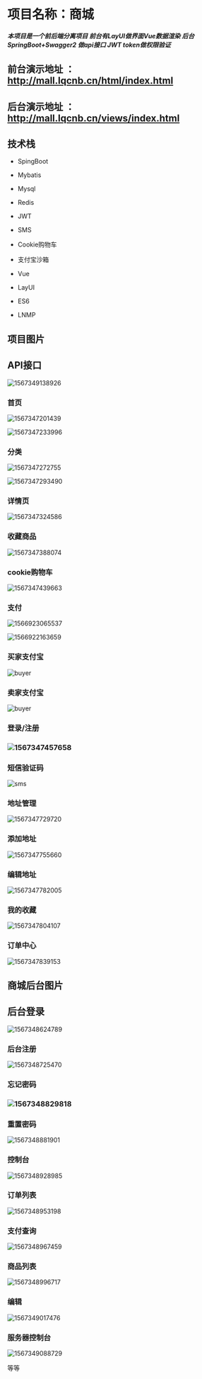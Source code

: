 #                项目名称：商城

##### 本项目是一个前后端分离项目 前台有LayUI做界面Vue数据渲染 后台SpringBoot+Swagger2 做api接口  JWT token做权限验证

## 前台演示地址 ：http://mall.lqcnb.cn/html/index.html

## 后台演示地址 ：http://mall.lqcnb.cn/views/index.html

## 技术栈

- SpingBoot

- Mybatis

- Mysql

- Redis

- JWT

- SMS

- Cookie购物车

- 支付宝沙箱

- Vue

- LayUI

- ES6

- LNMP

  

  
  

## 项目图片

## API接口

![1567349138926](https://github.com/lqc520/homemall/blob/master/assess/1567349138926.png)

###   首页

  ![1567347201439](https://github.com/lqc520/homemall/blob/master/assess/1567347201439.png)

  

![1567347233996](https://github.com/lqc520/homemall/blob/master/assess/1567347233996.png)

### 分类

![1567347272755](https://github.com/lqc520/homemall/blob/master/assess/1567347272755.png)

![1567347293490](https://github.com/lqc520/homemall/blob/master/assess/1567347293490.png)

### 详情页

![1567347324586](https://github.com/lqc520/homemall/blob/master/assess/1567347324586.png)

### 收藏商品

![1567347388074](https://github.com/lqc520/homemall/blob/master/assess/1567347388074.png)

### cookie购物车

![1567347439663](https://github.com/lqc520/homemall/blob/master/assess/1567347439663.png)



### 支付

![1566923065537](https://github.com/lqc520/homemall/blob/master/assess/1566923065537.png)

![1566922163659](https://github.com/lqc520/homemall/blob/master/assess/1566922163659.png)

### 买家支付宝

![buyer](https://github.com/lqc520/homemall/blob/master/assess/buyer.jpg)

### 卖家支付宝

![buyer](https://github.com/lqc520/homemall/blob/master/assess/seller.jpg)

### 登录/注册

### ![1567347457658](https://github.com/lqc520/homemall/blob/master/assess/1567347457658.png)

### 短信验证码

![sms](https://github.com/lqc520/homemall/blob/master/assess/sms.jpg)

### 地址管理

![1567347729720](https://github.com/lqc520/homemall/blob/master/assess/1567347729720.png)

### 添加地址

![1567347755660](https://github.com/lqc520/homemall/blob/master/assess/1567347755660.png)

### 编辑地址

![1567347782005](https://github.com/lqc520/homemall/blob/master/assess/1567347782005.png)

### 我的收藏

![1567347804107](https://github.com/lqc520/homemall/blob/master/assess/1567347804107.png)

### 订单中心

![1567347839153](https://github.com/lqc520/homemall/blob/master/assess/1567347839153.png)

## 商城后台图片

## 后台登录

![1567348624789](https://github.com/lqc520/homemall/blob/master/assess/1567348624789.png)

### 后台注册

![1567348725470](https://github.com/lqc520/homemall/blob/master/assess/1567348725470.png)

### 忘记密码

### ![1567348829818](https://github.com/lqc520/homemall/blob/master/assess/1567348829818.png)

### 重置密码

![1567348881901](https://github.com/lqc520/homemall/blob/master/assess/1567348881901.png)

### 控制台

![1567348928985](https://github.com/lqc520/homemall/blob/master/assess/1567348928985.png)

### 订单列表

![1567348953198](https://github.com/lqc520/homemall/blob/master/assess/1567348953198.png)

### 支付查询

![1567348967459](https://github.com/lqc520/homemall/blob/master/assess/1567348967459.png)

### 商品列表

![1567348996717](https://github.com/lqc520/homemall/blob/master/assess/1567348996717.png)

### 编辑

![1567349017476](https://github.com/lqc520/homemall/blob/master/assess/1567349017476.png)

### 服务器控制台

![1567349088729](https://github.com/lqc520/homemall/blob/master/assess/1567349088729.png)

等等
